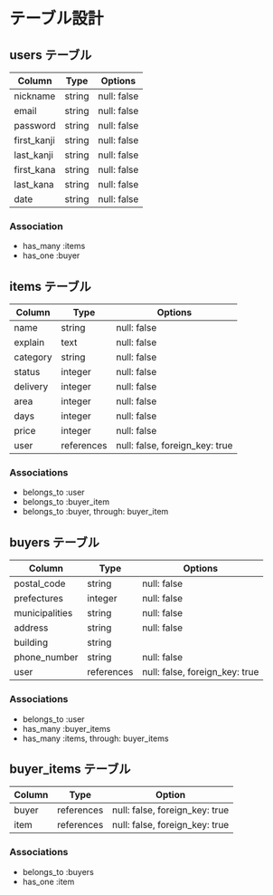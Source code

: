 # テーブル設計

## users テーブル

| Column      | Type    | Options     |
| ----------- | ------- | ----------- |
| nickname    | string  | null: false |
| email       | string  | null: false |
| password    | string  | null: false |
| first_kanji | string  | null: false |
| last_kanji  | string  | null: false |
| first_kana  | string  | null: false |
| last_kana   | string  | null: false |
| date        | string  | null: false |

### Association
- has_many :items
- has_one :buyer

## items テーブル
| Column   | Type       | Options                        |
| ---------| ---------- | ------------------------------ |
| name     | string     | null: false                    |
| explain  | text       | null: false                    |
| category | string     | null: false                    |
| status   | integer    | null: false                    |
| delivery | integer    | null: false                    |
| area     | integer    | null: false                    |
| days     | integer    | null: false                    |
| price    | integer    | null: false                    |
| user     | references | null: false, foreign_key: true |

### Associations
- belongs_to :user
- belongs_to :buyer_item
- belongs_to :buyer, through: buyer_item

## buyers テーブル
| Column         | Type       | Options                        |
| -------------- | ---------- | ------------------------------ |
| postal_code    | string     | null: false                    |
| prefectures    | integer    | null: false                    |
| municipalities | string     | null: false                    |
| address        | string     | null: false                    |
| building       | string     |                                |
| phone_number   | string     | null: false                    |
| user           | references | null: false, foreign_key: true |

### Associations
- belongs_to :user
- has_many :buyer_items
- has_many :items, through: buyer_items

## buyer_items テーブル
| Column | Type       | Option                         |
| ------ | ---------- | ------------------------------ |
| buyer  | references | null: false, foreign_key: true |
| item   | references | null: false, foreign_key: true |

### Associations
- belongs_to :buyers
- has_one :item